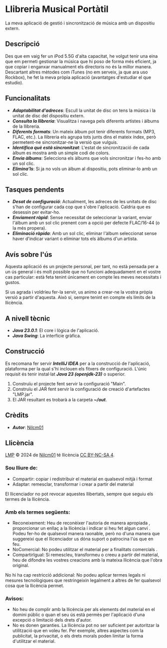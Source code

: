 # Llibreria Musical Portàtil

La meva aplicació de gestió i sincronització de música amb un dispositiu extern.

## Descripció

Des que em vaig fer un iPod 5.5G d'alta capacitat, he volgut tenir una eina que em permeti gestionar la música que hi poso de forma més eficient, ja que copiar i enganxar manualment els directoris no és la millor manera. Descartant altres mètodes com iTunes (no em serveix, ja que ara uso Rockbox), he fet la meva pròpia aplicació (avantatges d'estudiar el que estudio).

## Funcionalitats

- ***Adaptabilitat d'adreces***: Escull la unitat de disc on tens la música i la unitat de disc del dispositiu extern.
- ***Consulta la llibreria***: Visualitza i navega pels diferents artistes i àlbums de la llibreria.
- ***Diferents formats***: Un mateix àlbum pot tenir diferents formats (MP3, FLAC, etc.). La llibreria els agrupa tots junts dins el mateix índex, però permetent-ne sincronitzar-ne la versió que vulguis.
- ***Identifica què està sincronitzat***: L'estat de sincronització de cada àlbum es mostra amb un simple codi de colors.
- ***Envia àlbums***: Selecciona els àlbums que vols sincronitzar i fes-ho amb un sol clic.
- ***Elimina'ls***: Si ja no vols un àlbum al dispositiu, pots eliminar-lo amb un sol clic.

## Tasques pendents

- ***Desat de configuració***: Actualment, les adreces de les unitats de disc s'han de configurar cada cop que s'obre l'aplicació. Caldria que es desessin per evitar-ho.
- ***Enviament ràpid***: Sense necessitat de seleccionar la variant, enviar l'àlbum amb un sol clic prenent com a opció per defecte FLAC/16-44 (o la més propera).
- ***Eliminació ràpida***: Amb un sol clic, eliminar l'àlbum seleccionat sense haver d'indicar variant o eliminar tots els àlbums d'un artista.

## Avís sobre l'ús

Aquesta aplicació és un projecte personal, per tant, no està pensada per a un ús general i és molt possible que no funcioni adequadament en el vostre cas particular: està feta tenint únicament en compte les meves necessitats i gustos.

Si us agrada i voldríeu fer-la servir, us animo a crear-ne la vostra pròpia versió a partir d'aquesta. Això sí, sempre tenint en compte els límits de la llicència.

## A nivell tècnic

- ***Java 23.0.1***: El core i lògica de l'aplicació.
- ***Java Swing***: La interfície gràfica.

## Construcció

Es recomana fer servir ***IntelliJ IDEA*** per a la construcció de l'aplicació, plataforma per la qual s'hi inclouen els fitxers de configuració. L'únic requisit és tenir instal·lat ***Java 23 (openjdk-23)*** o superior.

1. Construïu el projecte fent servir la configuració "Main".
2. Construïu el JAR fent servir la configuració de creació d'artefactes "LMP.jar".
3. El JAR resultant es trobarà a la carpeta ***~/out***.

## Crèdits

- ***Autor***: [Nilcm01](https://github.com/Nilcm01)

## Llicència

[LMP](https://github.com/Nilcm01/LMP) © 2024 de [Nilcm01](https://github.com/Nilcm01) té llicència [CC BY-NC-SA 4](https://creativecommons.org/licenses/by-nc-sa/4.0).

### Sou lliure de:
- Compartir: copiar i redistribuir el material en qualsevol mitjà i format
- Adaptar: remesclar, transformar i crear a partir del material 

El llicenciador no pot revocar aquestes llibertats, sempre que seguiu els termes de la llicència.

### Amb els termes següents:
- Reconeixement: Heu de reconèixer l'autoria de manera apropiada , proporcionar un enllaç a la llicència i indicar si heu fet algun canvi . Podeu fer-ho de qualsevol manera raonable, però no d'una manera que suggereixi que el llicenciador us dóna suport o patrocina l'ús que en feu.
- NoComercial: No podeu utilitzar el material per a finalitats comercials .
- CompartirIgual: Si remescleu, transformeu o creeu a partir del material, heu de difondre les vostres creacions amb la mateixa llicència que l'obra original.

No hi ha cap restricció addicional: No podeu aplicar termes legals ni mesures tecnològiques que restringeixin legalment a altres de fer qualsevol cosa que la llicència permet.

### Avisos:
- No heu de complir amb la llicència per als elements del material en el domini públic o quan el seu ús està permès per l'aplicació d'una excepció o limitació dels drets d'autor.
- No es donen garanties. La llicència pot no ser suficient per autoritzar la utilització que en voleu fer. Per exemple, altres aspectes com la publicitat, la privacitat, o els drets morals poden limitar la forma d'utilitzar el material.
